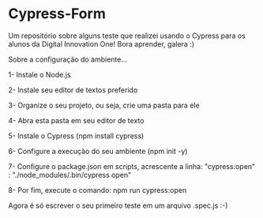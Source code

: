 # Cypress-Form
Um repositório sobre alguns teste que realizei usando o Cypress para os alunos da Digital Innovation One! Bora aprender, galera :) 

Sobre a configuração do ambiente...

1- Instale o Node.js

2- Instale seu editor de textos preferido

3- Organize o seu projeto, ou seja, crie uma pasta para ele

4- Abra esta pasta em seu editor de texto

5- Instale o Cypress (npm install cypress)

6- Configure a execução do seu ambiente (npm init -y)

7- Configure o package.json em scripts, acrescente a linha: "cypress:open" : "./node_modules/.bin/cypress open"

8- Por fim, execute o comando: npm run cypress:open

Agora é só escrever o seu primeiro teste em um arquivo .spec.js :-)



